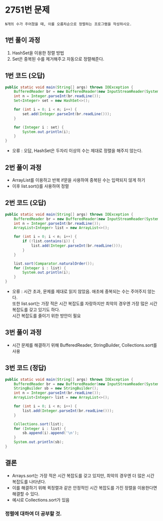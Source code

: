 # 2751번 문제

```
N개의 수가 주어졌을 때, 이를 오름차순으로 정렬하는 프로그램을 작성하시오.
```

## 1번 풀이 과정

1. HashSet을 이용한 정렬 방법
2. Set은 중복된 수를 제거해주고 자동으로 정렬해준다.

## 1번 코드 (오답)

```java
public static void main(String[] args) throws IOException {
    BufferedReader br = new BufferedReader(new InputStreamReader(System.in));
    int n = Integer.parseInt(br.readLine());
    Set<Integer> set = new HashSet<>();

    for (int i = 0; i < n; i++) {
        set.add(Integer.parseInt(br.readLine()));
    }

    for (Integer i : set) {
        System.out.println(i);
    }
}
```

- 오류 : 오답, HashSet은 두자리 이상의 수는 제대로 정렬을 해주지 않는다.

## 2번 풀이 과정

- ArrayList를 이용하고 반복 if문을 사용하여 중복된 수는 입력되지 않게 하기
- 이후 list.sort()를 사용하여 정렬

## 2번 코드 (오답)

```java
public static void main(String[] args) throws IOException {
    BufferedReader br = new BufferedReader(new InputStreamReader(System.in));
    int n = Integer.parseInt(br.readLine());
    ArrayList<Integer> list = new ArrayList<>();

    for (int i = 0; i < n; i++) {
        if (!list.contains(i)) {
            list.add(Integer.parseInt(br.readLine()));
        }
    }

    list.sort(Comparator.naturalOrder());
    for (Integer i : list) {
        System.out.println(i);
    }
}

```

- 오류 : 시간 초과, 문제를 제대로 읽지 않았음. 애초에 중복되는 수는 주어주지 않는다.<br>
  또한 list.sort는 가장 적은 시간 복잡도를 자랑하지만 최악의 경우엔 가장 많은 시간복잡도를 갖고 있기도 하다.<br>
  시간 복잡도를 줄이기 위한 방안이 필요

## 3번 풀이 과정

- 시간 문제를 해결하기 위해 BufferedReader, StringBuilder, Collections.sort를 사용

## 3번 코드 (정답)

```java
public static void main(String[] args) throws IOException {
    BufferedReader br = new BufferedReader(new InputStreamReader(System.in));
    StringBuilder sb = new StringBuilder();
    int n = Integer.parseInt(br.readLine());
    ArrayList<Integer> list = new ArrayList<>();

    for (int i = 0; i < n; i++) {
        list.add(Integer.parseInt(br.readLine()));
    }

    Collections.sort(list);
    for (Integer i : list) {
        sb.append(i).append('\n');
    }
    System.out.println(sb);
}
```

## 결론

- Arrays.sort는 가장 적은 시간 복잡도를 갖고 있지만, 최악의 경우엔 더 많은 시간 복잡도를 나타낸다.
- 이를 해결하기 위해 퀵정렬과 같은 안정적인 시간 복잡도를 가진 정렬을 이용한다면 해결할 수 있다.
- 예시로 Collections.sort가 있음
### 정렬에 대하여 더 공부할 것.
